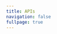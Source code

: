 ```yaml
---
title: APIs
navigation: false
fullpage: true
---
```

<template>
  <FullscreenIframe src="https://eswapis.vercel.app/contacts" />
</template>



